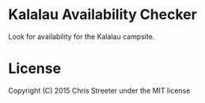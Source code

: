 # Kalalau Availability Checker

Look for availability for the Kalalau campsite.

# License

Copyright (C) 2015 Chris Streeter under the MIT license
